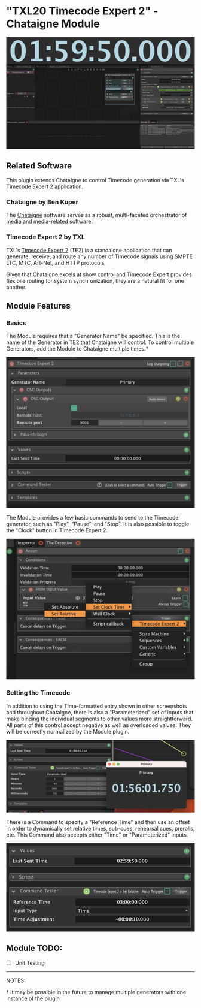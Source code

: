 # "TXL20 Timecode Expert 2" - Chataigne Module

![Full Screen Screenshot](./docs/images/FullScreen.png)

## Related Software
This plugin extends Chataigne to control Timecode generation via TXL's Timecode Expert 2 application.

### Chataigne by Ben Kuper
The [Chataigne](https://benjamin.kuperberg.fr/chataigne/en) software serves as a robust, multi-faceted orchestrator of media and media-related software.

### Timecode Expert 2 by TXL
TXL's [Timecode Expert 2](https://txl20.com/timecode-expert-2/) (TE2) is a standalone application that can generate, receive, and route any number of Timecode signals using SMPTE LTC, MTC, Art-Net, and HTTP protocols.

Given that Chataigne excels at show control and Timecode Expert provides flexibile routing for system synchronization, they are a natural fit for one another.

## Module Features

### Basics
The Module requires that a "Generator Name" be specified.  This is the name of the Generator in TE2 that Chataigne will control. To control multiple Generators, add the Module to Chataigne multiple times.&dagger;

![The Module Settings Panel](./docs/images/Module.png)

The Module provides a few basic commands to send to the Timecode generator, such as "Play", "Pause", and "Stop". It is also possible to toggle the "Clock" button in Timecode Expert 2.

![Action/Command Menu](./docs/images/Menu.png)

### Setting the Timecode
In addition to using the Time-formatted entry shown in other screenshots and throughout Chataigne, there is also a "Parameterized" set of inputs that make binding the individual segments to other values more straightforward.  All parts of this control accept negative as well as overloaded values. They will be correctly normalized by the Module plugin.

![Time Controls by Unit](./docs/images/Parameterized.png)

There is a Command to specify a "Reference Time" and then use an offset in order to dynamically set relative times, sub-cues, rehearsal cues, prerolls, etc. This Command also accepts either "Time" or "Parameterized" inputs.

![Relative Time Controls](./docs/images/Relative.png)

## Module TODO:
- [ ] Unit Testing

---
NOTES:

&dagger; It may be possible in the future to manage multiple generators with one instance of the plugin
